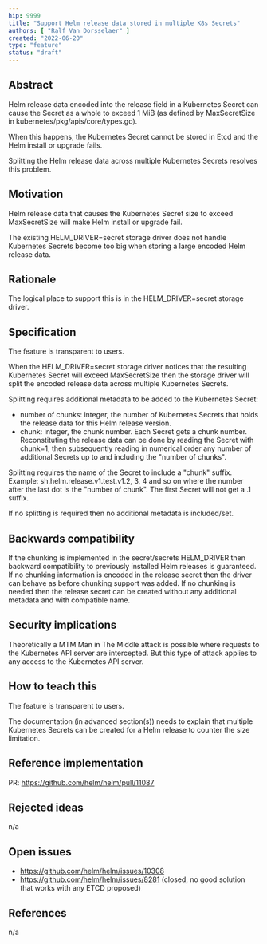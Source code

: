 ```yaml
---
hip: 9999
title: "Support Helm release data stored in multiple K8s Secrets"
authors: [ "Ralf Van Dorsselaer" ]
created: "2022-06-20"
type: "feature"
status: "draft"
---
```

 
## Abstract
 
Helm release data encoded into the release field in a Kubernetes Secret can cause the Secret as a whole to exceed 1 MiB (as defined by MaxSecretSize in kubernetes/pkg/apis/core/types.go).
 
When this happens, the Kubernetes Secret cannot be stored in Etcd and the Helm install or upgrade fails.
 
Splitting the Helm release data across multiple Kubernetes Secrets resolves this problem.
 
## Motivation
 
Helm release data that causes the Kubernetes Secret size to exceed MaxSecretSize will make Helm install or upgrade fail.
 
The existing HELM_DRIVER=secret storage driver does not handle Kubernetes Secrets become too big when storing a large encoded Helm release data.
 
## Rationale
 
The logical place to support this is in the HELM_DRIVER=secret storage driver.
 
## Specification
 
The feature is transparent to users. 
 
When the HELM_DRIVER=secret storage driver notices that the resulting Kubernetes Secret will exceed MaxSecretSize then the storage driver will split the encoded release data across multiple Kubernetes Secrets.
 
Splitting requires additional metadata to be added to the Kubernetes Secret:
 
- number of chunks: integer, the number of Kubernetes Secrets that holds the release data for this Helm release version.
- chunk: integer, the chunk number. Each Secret gets a chunk number. Reconstituting the release data can be done by reading the Secret with chunk=1, then subsequently reading in numerical order any number of additional Secrets up to and including the "number of chunks".
 
Splitting requires the name of the Secret to include a "chunk" suffix. Example: sh.helm.release.v1.test.v1.2, 3, 4 and so on where the number after the last dot is the "number of chunk". The first Secret will not get a .1 suffix.
 
If no splitting is required then no additional metadata is included/set.
 
## Backwards compatibility
 
If the chunking is implemented in the secret/secrets HELM_DRIVER then backward compatibility to previously installed Helm releases is guaranteed. If no chunking information is encoded in the release secret then the driver can behave as before chunking support was added. If no chunking is needed then the release secret can be created without any additional metadata and with compatible name.
 
## Security implications
 
Theoretically a MTM Man in The Middle attack is possible where requests to the Kubernetes API server are intercepted. But this type of attack applies to any access to the Kubernetes API server.
 
## How to teach this
 
The feature is transparent to users.
 
The documentation (in advanced section(s)) needs to explain that multiple Kubernetes Secrets can be created for a Helm release to counter the size limitation.
 
## Reference implementation
 
PR: https://github.com/helm/helm/pull/11087
 
## Rejected ideas
 
n/a
 
## Open issues
 
- https://github.com/helm/helm/issues/10308
- https://github.com/helm/helm/issues/8281 (closed, no good solution that works with any ETCD proposed)
 
## References
 
n/a
